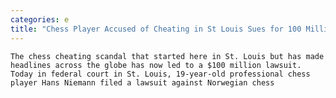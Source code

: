 ```yaml
---
categories: e
title: "Chess Player Accused of Cheating in St Louis Sues for 100 Million"
---
```


      
      

      
       
    The chess cheating scandal that started here in St. Louis but has made headlines across the globe has now led to a $100 million lawsuit. Today in federal court in St. Louis, 19-year-old professional chess player Hans Niemann filed a lawsuit against Norwegian chess 